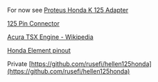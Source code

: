 For now see [Proteus Honda K 125 Adapter](https://github.com/rusefi/proteus-Honda-K-125-adapter)

[125 Pin Connector](OEM-connectors#125)

[Acura TSX Engine - Wikipedia](https://en.wikipedia.org/wiki/Acura_TSX#Engine)

[Honda Element pinout](Honda-Element)

Private [https://github.com/rusefi/hellen125honda](https://github.com/rusefi/hellen125honda)
